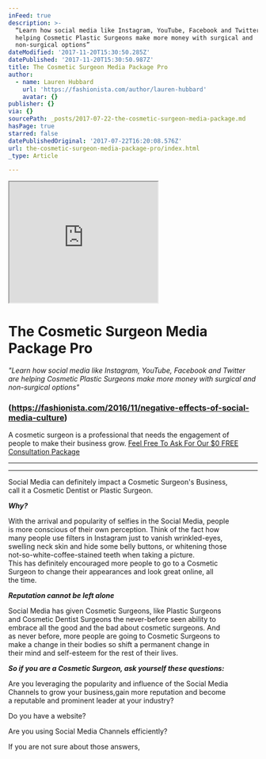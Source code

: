 ```yaml
---
inFeed: true
description: >-
  “Learn how social media like Instagram, YouTube, Facebook and Twitter are
  helping Cosmetic Plastic Surgeons make more money with surgical and
  non-surgical options”
dateModified: '2017-11-20T15:30:50.285Z'
datePublished: '2017-11-20T15:30:50.987Z'
title: The Cosmetic Surgeon Media Package Pro
author:
  - name: Lauren Hubbard
    url: 'https://fashionista.com/author/lauren-hubbard'
    avatar: {}
publisher: {}
via: {}
sourcePath: _posts/2017-07-22-the-cosmetic-surgeon-media-package.md
hasPage: true
starred: false
datePublishedOriginal: '2017-07-22T16:20:08.576Z'
url: the-cosmetic-surgeon-media-package-pro/index.html
_type: Article

---
```

<iframe src="https://the-grid.github.io/ed-userhtml/?g=eJydVW1v2jAQ_r5fAf7AEtW4sElbFZqhtbBpEuuqln2Yqgm5iQvegh3FF7qK8N93dhII9EXThJDuzvc8vtybT9vdbuts_PnLRWsiV-JSZEar1letJOiMtbrdD69OTZTJFFrwkIqQgPgDx7_4ipdW8uFeqljfsySd8nnYVIpivaEkV7G4k0rEJAwtg75rNZ3YDPj8XOcKht4e09pIEMHrt2_w9-7t-9dFQQg1IgKpVVBCK82dIEsi4HrvfM9WFCpPEspz0NfAM6h8tno7DNt9qldZdYCS-4DZKiB9dsJ6hG5DDfo0zTToSCcBWQCkJiBUrIQCE6xv8SuCu1y5Wz2ggkp_XXJiJkTmbc9qc4lkFlj5b2gP_5DJ-Vxk_0VWYbd8fX-zoQ6yR-eve2Eohh4spGEzPD8Ld2JR3PykO5WluVl44PtBfx8z3WGm-5jpDrNzn-zcJ_vuk637hiaaP07jimct5eADI2Aql0Ln0MyBYjML3Evj7CWqARSFV1KyuqZH5PiYHJUBYxt0OrXEYr3kUg0P9IAkKbYGS3CAUjdATAkgPvKg2f7ZLzO0_RySI4e1sj-wIfAw1lG-xJqxKBMcxDgRVvNINV_-gGOjw0fAit7mIDwSLXiGFuy4oQjI9-mn7gnxqex0Dh1lTPBL6aHZZBGhyqfbi-cCqlvN2QP20AVfottC8Jj4DCNdej2f8TQVKj5fyCT2OGZV4oYIGpkviwhyKdU8bCpuipoGZuy8hZ4S960RfrFvA7C19MqUQFngahtwAB4txrarh49NHtHKlpfQZijYTHp5hfE_eKSWiL_BJqwZ4tjBJ9KAUDgmZPTt67lWYG1IJ14gjNCtZqTtvk-f5fznwCyN_9KqnGGDXYNOq1Z0LY4wl8hHRdiutLDdw-6v72lMQOUozUgvsf13CiLKUh1sETK5nBJqkzS7Gn8c_SB0DQFsMOhmYW_g55NV3VAsq6n2qhXd1Me3tQklZ4mg3twoOYuJRe1kRWdbaP27NjrZWcUqqPef1XF_OM12qYfb5-kn5yjsD06Py0HDd84-heOL0XMP4V_3bo19" height="244" style=""></iframe>

# **The Cosmetic Surgeon Media Package Pro**

_"Learn how social media like Instagram, YouTube, Facebook and Twitter are helping Cosmetic Plastic Surgeons make more money with surgical and non-surgical options"_

### (https://fashionista.com/2016/11/negative-effects-of-social-media-culture)

A cosmetic surgeon is a professional that needs the engagement of   
people to make their business grow.
[Feel Free To Ask For Our $0 FREE Consultation Package][0]

---

---

Social Media can definitely impact a Cosmetic Surgeon's Business,   
call it a Cosmetic Dentist or Plastic Surgeon.

_**Why?**_

With the arrival and popularity of selfies in the Social Media, people  
is more conscious of their own perception. Think of the fact how   
many people use filters in Instagram just to vanish wrinkled-eyes,  
swelling neck skin and hide some belly buttons, or whitening those  
not-so-white-coffee-stained teeth when taking a picture.  
This has definitely encouraged more people to go to a Cosmetic   
Surgeon to change their appearances and look great online, all  
the time.

_**Reputation cannot be left alone**_

Social Media has given Cosmetic Surgeons, like Plastic Surgeons   
and Cosmetic Dentist Surgeons the never-before seen ability to   
embrace all the good and the bad about cosmetic surgeons. And  
as never before, more people are going to Cosmetic Surgeons to   
make a change in their bodies so shift a permanent change in   
their mind and self-esteem for the rest of their lives.

_**So if you are a Cosmetic Surgeon, ask yourself these questions:**_

Are you leveraging the popularity and influence of the Social Media   
Channels to grow your business,gain more reputation and become   
a reputable and prominent leader at your industry?

Do you have a website?

Are you using Social Media Channels efficiently?

If you are not sure about those answers,

[0]: http://socialmediaclientspro.com/